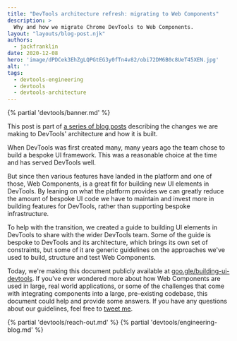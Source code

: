 ```yaml
---
title: "DevTools architecture refresh: migrating to Web Components"
description: >
  Why and how we migrate Chrome DevTools to Web Components.
layout: "layouts/blog-post.njk"
authors:
  - jackfranklin
date: 2020-12-08
hero: 'image/dPDCek3EhZgLQPGtEG3y0fTn4v82/obi72DM6B0c8UeT45XEN.jpg'
alt: ''
tags:
  - devtools-engineering
  - devtools
  - devtools-architecture
---
```


{% partial 'devtools/banner.md' %}

This post is part of [a series of blog posts](/tags/devtools-architecture/) describing the changes we are making to DevTools' architecture and how it is built. 

When DevTools was first created many, many years ago the team chose to build a bespoke UI framework. This was a reasonable choice at the time and has served DevTools well.

But since then various features have landed in the platform and one of those, Web Components, is a great fit for building new UI elements in DevTools. By leaning on what the platform provides we can greatly reduce the amount of bespoke UI code we have to maintain and invest more in building features for DevTools, rather than supporting bespoke infrastructure.

To help with the transition, we created a guide to building UI elements in DevTools to share with the wider DevTools team. Some of the guide is bespoke to DevTools and its architecture, which brings its own set of constraints, but some of it are generic guidelines on the approaches we've used to build, structure and test Web Components. 

Today, we're making this document publicly available at [goo.gle/building-ui-devtools](https://goo.gle/building-ui-devtools
). If you've ever wondered more about how Web Components are used in large, real world applications, or some of the challenges that come with integrating components into a large, pre-existing codebase, this document could help and provide some answers. If you have any questions about our guidelines, feel free to [tweet me](https://www.twitter.com/Jack_Franklin).

{% partial 'devtools/reach-out.md' %}
{% partial 'devtools/engineering-blog.md' %}
